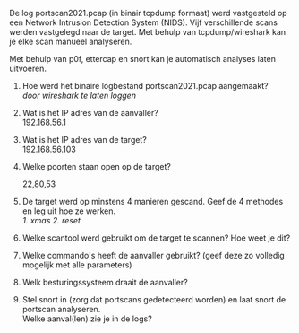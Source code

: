 
De log portscan2021.pcap (in binair tcpdump formaat) werd vastgesteld op een Network Intrusion Detection System (NIDS). Vijf verschillende scans werden vastgelegd naar de target. Met behulp van tcpdump/wireshark kan je elke scan manueel analyseren.

Met behulp van p0f, ettercap en snort kan je automatisch analyses laten uitvoeren.  
  
  
  
1. Hoe werd het binaire logbestand portscan2021.pcap aangemaakt?  
	 *door wireshark te laten loggen* 
  
2. Wat is het IP adres van de aanvaller?  
	192.168.56.1
  
3. Wat is het IP adres van de target?  
	  192.168.56.103
  
4. Welke poorten staan open op de target?  
  
	  22,80,53
1. De target werd op minstens 4 manieren gescand. Geef de 4 methodes en leg uit hoe ze werken.  
	*1. xmas*
	*2. reset*
	
  
  
6. Welke scantool werd gebruikt om de target te scannen? Hoe weet je dit?  
  
  
7. Welke commando's heeft de aanvaller gebruikt? (geef deze zo volledig mogelijk met alle parameters)  
  
  
8. Welk besturingssysteem draait de aanvaller?  
  
  

9. Stel snort in (zorg dat portscans gedetecteerd worden) en laat snort de portscan analyseren.  
Welke aanval(len) zie je in de logs?